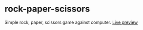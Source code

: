 # rock-paper-scissors
Simple rock, paper, scissors game against computer.
[Live preview](https://solszym.github.io/rock-paper-scissors/)

